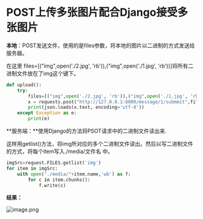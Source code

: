 # POST上传多张图片配合Django接受多张图片

**本地**：POST发送文件，使用的是files参数，将本地的图片以二进制的方式发送给服务器。

在这里 files=[("img",open('./2.jpg', 'rb')),("img",open('./1.jpg', 'rb'))]将所有二进制文件放在了img这个键下。

```python
def upload():
    try:
        files=[("img",open('./2.jpg', 'rb')),("img",open('./1.jpg', 'rb'))]
        x = requests.post("http://127.0.0.1:8000/message/1/submmit",files=files)
        print(json.loads(x.text, encoding='utf-8'))
    except Exception as e:
        print(e)
```

**服务端：**使用Django的方法将PSOT请求中的二进制文件读出来.

这样用getlist()方法，将img所对应的多个二进制文件读出。然后以写二进制文件的方式，将每个item写入./media/文件名 中。

```python
imgSrc=request.FILES.getlist('img')
for item in imgSrc:
    with open("./media/"+item.name,'wb') as f:
        for c in item.chunks():
    	    f.write(c)
```

**结果：**

![image.png](https://i.loli.net/2019/11/27/WgQX8UDLr5mjh3I.png)

